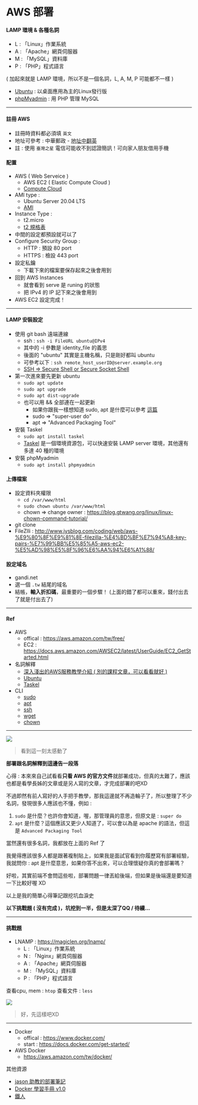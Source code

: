 # AWS 部署

#### LAMP 環境 & 各種名詞

- L : 「Linux」作業系統
- A : 「Apache」網頁伺服器
- M : 「MySQL」資料庫
- P : 「PHP」程式語言

( 加起來就是 LAMP 環境，所以不是一個名詞，L, A, M, P 可能都不一樣 )

- [Ubuntu](https://zh.wikipedia.org/zh-tw/Ubuntu) : 以桌面應用為主的Linux發行版
- [phpMyadmin](https://www.phpmyadmin.net/) : 用 PHP 管理 MySQL 

---

#### 註冊 AWS
- 註冊時資料都必須填 `英文`
- 地址可參考 : 中華郵政 - [地址中翻英](https://www.post.gov.tw/post/internet/SearchZone/index.jsp?ID=130112)
- 註 : 使用 `臺灣之星` 電信可能收不到認證簡訊！可向家人朋友借用手機

#### 配置
- AWS ( Web Serveice )
  - AWS EC2 ( Elastic Compute Cloud )
  - [Compute Cloud](https://aws.amazon.com/what-is-cloud-computing/)
- AMI type : 
  - Ubuntu Server 20.04 LTS
  - [AMI](https://docs.aws.amazon.com/AWSEC2/latest/UserGuide/AMIs.html)
- Instance Type : 
  - t2.micro
  - [t2 規格表](https://aws.amazon.com/ec2/instance-types/t2/)
- 中間的設定都預設就可以了
- Configure Security Group : 
  - HTTP : 預設 80 port
  - HTTPS : 檢設 443 port
- 設定私鑰
  - 下載下來的檔案要保存起來之後會用到
- 回到 AWS Instances
  - 就會看到 serve 是 runing 的狀態
  - 把 IPv4 的 IP 記下來之後會用到
- AWS EC2 設定完成！

---

#### LAMP 安裝設定
- 使用 git bash 遠端連線
  - ssh : `ssh -i FileURL ubuntu@IPv4`
  - 其中的 -i 參數是 identity_file 的義思
  - 後面的 "ubuntu" 其實是主機名稱，只是剛好都叫 ubuntu
  - 可參考以下 : `ssh remote_host_userID@server.example.org`
  - [SSH => Secure Shell or Secure Socket Shell](https://searchsecurity.techtarget.com/definition/Secure-Shell)
- 第一次進來要先更新 ubuntu 
  - `sudo apt update`
  - `sudo apt upgrade`
  - `sudo apt dist-upgrade`
  - 也可以用 && 全部連在一起更新
    - 如果你跟我一樣想知道 sudo,  apt 是什麼可以參考 [這篇](https://embeddedinventor.com/sudo-apt-update-command-explained-for-beginners/)
    - sudo => "super-user do"
    - apt => "Advanced Packaging Tool"
- 安裝 Taskel
  - `sudo apt install taskel`
  - [Taskel](https://help.ubuntu.com/community/Tasksel) 是一個環境資源包，可以快速安裝 LAMP server 環境，其他還有多達 40 種的環境
- 安裝 phpMyadmin
  - `sudo apt install phpmyadmin`

#### 上傳檔案
- 設定資料夾權限
  - `cd /var/www/html`
  - `sudo chown ubuntu /var/www/html`
  - chown => change owner :  https://blog.gtwang.org/linux/linux-chown-command-tutorial/
- git clone
- FileZlli : http://www.jysblog.com/coding/web/aws-%E9%80%8F%E9%81%8E-filezilla-%E4%BD%BF%E7%94%A8-key-pairs-%E7%99%BB%E5%85%A5-aws-ec2-%E5%AD%98%E5%8F%96%E6%AA%94%E6%A1%88/


#### 設定域名
- gandi.net
- 選一個 `.tw` 結尾的域名
- 結帳，**輸入折扣碼**，最重要的一個步驟！ (上面的錯了都可以重來，錢付出去了就是付出去了)

---

#### Ref
- AWS
  - offical : https://aws.amazon.com/tw/free/
  - EC2 : https://docs.aws.amazon.com/AWSEC2/latest/UserGuide/EC2_GetStarted.html
- 名詞解釋
  - [深入淺出的AWS服務教學介紹 ( 別的課程文章，可以看看就好 ) ](https://progressbar.tw/posts/224)
  - [Ubuntu](https://zh.wikipedia.org/zh-tw/Ubuntu)
  - [Taskel](https://help.ubuntu.com/community/Tasksel)
- CLI
  - [sudo](https://embeddedinventor.com/sudo-apt-update-command-explained-for-beginners/)
  - [apt](https://embeddedinventor.com/sudo-apt-update-command-explained-for-beginners/)
  - [ssh](https://searchsecurity.techtarget.com/definition/Secure-Shell)
  - [wget](https://www.gnu.org/software/wget/manual/wget.html)
  - [chown](https://blog.gtwang.org/linux/linux-chown-command-tutorial/)

---


![](https://i.imgur.com/Duruywg.png)
> 看到這一刻太感動了

**部署跟名詞解釋到這邊告一段落**

心得 : 
本來來自己試看看**只看 AWS 的官方文件**就部署成功，但真的太難了，應該也都是看學長姊的文章或是另人寫的文章，才完成部署的吧XD

不過即然有前人寫好的人手把手教學，那我這邊就不再造輪子了，所以整理了不少名詞，發現很多人應該也不懂，例如 : 
1. `sudo` 是什麼？也許你會知道，喔，那管理員的意思，但原文是 : `super do`
2. `apt` 是什麼？這個應該又更少人知道了，可以會以為是 apache 的語法，但這是 `Advanced Packaging Tool`

當然還有很多名詞，我都放在上面的 Ref 了

我覺得應該很多人都是跟著複制貼上，如果我是面試官看到你履歷寫有部署經驗，我就問你 : apt 是什麼意思，如果你答不出來，可以合理懷疑你真的會部署嗎？

好啦，其實前端不會問這些啦，部署問題一律丟給後端，但如果是後端還是要知道一下比較好喔 XD

以上是我的簡單心得筆記跟挖坑血淚史

**以下挑戰題 ( 沒有完成 )，坑挖到一半，但是太深了QQ / 待續...**

---

#### 挑戰題

- LNAMP : https://magiclen.org/lnamp/
  - L : 「Linux」作業系統
  - N : 「Nginx」網頁伺服器 
  - A : 「Apache」網頁伺服器
  - M : 「MySQL」資料庫
  - P : 「PHP」程式語言

查看cpu, mem : `htop`
查看文件 : `less`


![](https://i.imgur.com/jk9ISWz.png)
> 好，先這樣吧XD


---

- Docker
  - offical : https://www.docker.com/
  - start : https://docs.docker.com/get-started/
- AWS Docker
  - https://aws.amazon.com/tw/docker/

其他資源
  - [jason 助教的部署筆記](https://medium.com/@jas0nhuang/%E7%94%A8-docker-compose-%E5%9C%A8-aws-ec2-%E4%B8%8A%E9%83%A8%E7%BD%B2-lemp-%E7%B6%B2%E7%AB%99-472439e04b42)
  - [Docker 學習手冊 v1.0](https://philipzheng.gitbook.io/docker_practice/)
  - [鐵人](https://ithelp.ithome.com.tw/users/20103456/ironman/1320)